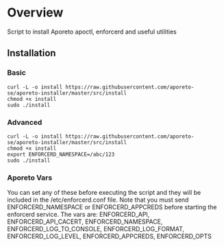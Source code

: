 # Overview
Script to install Aporeto apoctl, enforcerd and useful utilities

## Installation

### Basic
```
curl -L -o install https://raw.githubusercontent.com/aporeto-se/aporeto-installer/master/src/install
chmod +x install
sudo ./install
```

### Advanced
```
curl -L -o install https://raw.githubusercontent.com/aporeto-se/aporeto-installer/master/src/install
chmod +x install
export ENFORCERD_NAMESPACE=/abc/123
sudo ./install
```

### Aporeto Vars
You can set any of these before executing the script and they will be included in the /etc/enforcerd.conf file. Note that you must send ENFORCERD_NAMESPACE or ENFORCERD_APPCREDS before starting the enforcerd service.
The vars are: ENFORCERD_API, ENFORCERD_API_CACERT, ENFORCERD_NAMESPACE, ENFORCERD_LOG_TO_CONSOLE, ENFORCERD_LOG_FORMAT, ENFORCERD_LOG_LEVEL, ENFORCERD_APPCREDS, ENFORCERD_OPTS
